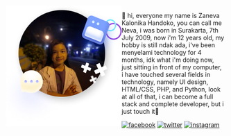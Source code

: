 <img src='myphoto.png' align='left'/>
<p>
👋 hi, everyone my name is Zaneva Kalonika Handoko, you can call me Neva, i was born in Surakarta, 7th July 2009, now i'm 12 years old, my hobby is still ndak ada, i've been menyelami technology for 4 months, idk what i'm doing now, 
just sitting in front of my computer, i have touched several fields in technology, namely UI design, HTML/CSS, PHP, and Python, look at all of that, i can become a full stack and complete developer, 
but i just touch it🐾
</p>

[![facebook](https://img.shields.io/badge/Facebook-5279E0?style=for-the-badge&logo=facebook&logoColor=white)](https://www.facebook.com/zaneva.handoko/)
[![twitter](https://img.shields.io/badge/Twitter-1DA1F2?style=for-the-badge&logo=twitter&logoColor=white)](https://twitter.com/zanevakalonika)
[![instagram](https://img.shields.io/badge/Instagram-B983FF?style=for-the-badge&logo=instagram&logoColor=white)](https://www.instagram.com/zanevakalonika/)
